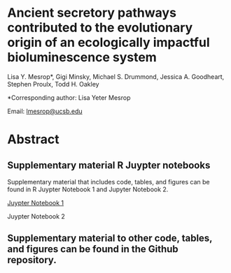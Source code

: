 # Ancient secretory pathways contributed to the evolutionary origin of an ecologically impactful bioluminescence system

Lisa Y. Mesrop*, Gigi Minsky,  Michael S. Drummond, Jessica A. Goodheart, Stephen Proulx, Todd H. Oakley

*Corresponding author: Lisa Yeter Mesrop

Email: lmesrop@ucsb.edu 

# Abstract 


## Supplementary material R Juypter notebooks 

Supplementary material that includes code, tables, and figures can be found in R Juypter Notebook 1 and Jupyter Notebook 2. 

[Juypter Notebook 1](https://github.com/lmesrop/BCN_publication/BCN_supp_Luminous_Ostracod_Mesrop_part_1_of_2.html)

Juypter Notebook 2 

## Supplementary material to other code, tables, and figures can be found in the Github repository. 


